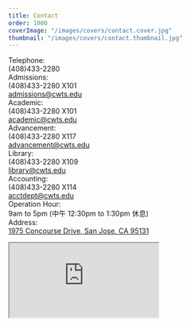 ```yaml
---
title: Contact
order: 1000
coverImage: "/images/covers/contact.cover.jpg"
thumbnail: "/images/covers/contact.thumbnail.jpg"
---
```


<p>
<div class="grid grid-cols-[auto_auto_auto] gap-4">
    <div>Telephone:</div><div class="col-span-2">(408)433-2280</div>
    <div>Admissions:</div><div>(408)433-2280 X101</div><div><a href="mailto:admissions@cwts.edu">admissions@cwts.edu</a></div>
    <div>Academic:</div><div>(408)433-2280 X101</div><div><a href="mailto:academic@cwts.edu">academic@cwts.edu</a></div>
    <div>Advancement:</div><div>(408)433-2280 X117</div><div><a href="mailto:advancement@cwts.edu">advancement@cwts.edu</a></div>
    <div>Library:</div><div>(408)433-2280 X109</div><div><a href="mailto:library@cwts.edu">library@cwts.edu</a></div>
    <div>Accounting:</div><div>(408)433-2280 X114</div><div><a href="mailto:acctdept@cwts.edu">acctdept@cwts.edu</a></div>
    <div>Operation Hour:</div><div class="col-span-2">9am to 5pm (中午 12:30pm to 1:30pm 休息)</div>
    <div>Address:</div><div class="col-span-2"><a href="https://maps.google.com/maps?f=q&source=embed&hl=en&geocode=&q=Christian+Witness,+Concourse+Drive,+San+Jose,+CA&aq=0&oq=christian+witn&sll=37.397257,-121.894073&sspn=0.013842,0.033023&ie=UTF8&hq=Christian+Witness,&hnear=Concourse+Dr,+San+Jose,+California+95131&t=m&ll=37.397096,-121.894169&spn=0.023866,0.036478&z=14&iwloc=A">1975 Concourse Drive, San Jose, CA 95131</a></div>
</div>
</p>

<p><iframe src="https://maps.google.com/maps?f=q&amp;source=s_q&amp;hl=en&amp;geocode=&amp;q=Christian+Witness,+Concourse+Drive,+San+Jose,+CA&amp;aq=0&amp;oq=christian+witn&amp;sll=37.397257,-121.894073&amp;sspn=0.013842,0.033023&amp;ie=UTF8&amp;hq=Christian+Witness,&amp;hnear=Concourse+Dr,+San+Jose,+California+95131&amp;t=m&amp;ll=37.397096,-121.894169&amp;spn=0.023866,0.036478&amp;z=14&amp;iwloc=A&amp;output=embed" class="w-full h-96 border-0" scrolling="no"></iframe></p>
